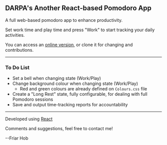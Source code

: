 ## DARPA's Another React-based Pomodoro App

A full web-based pomodoro app to enhance productivity.

Set work time and play time and press "Work" to start tracking your daily activities.

You can access an [online version](https://friarhob.github.io/darpa-pomodoro/), or clone it for changing and contributions.

---
### To Do List

* Set a bell when changing state (Work/Play)
* Change background colour when changing state (Work/Play)
  * Red and green colours are already defined on `Colours.css` file
* Create a "Long Rest" state, fully configurable, for dealing with full Pomodoro sessions
* Save and output time-tracking reports for accountability

---
Developed using [React](https://reactjs.org/)

Comments and suggestions, feel free to contact me!

--Friar Hob
